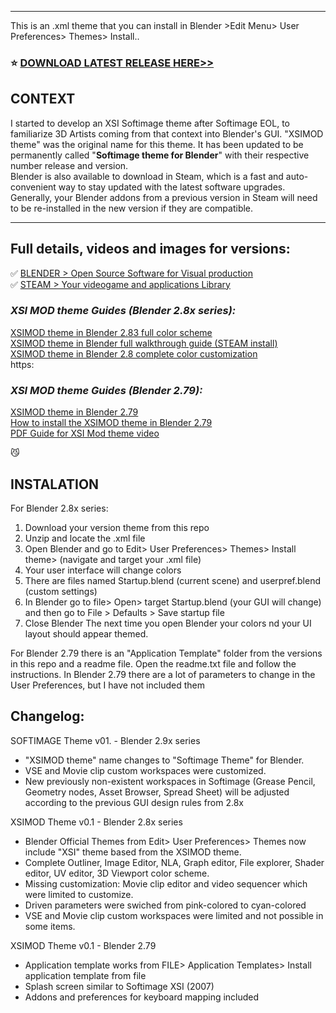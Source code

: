 ***
This is an .xml theme that you can install in Blender >Edit Menu> User Preferences> Themes> Install..
###  :star: <a href="https://github.com/3dcinetv/Softimage_Theme_for_Blender/releases" target="_blank"> **DOWNLOAD LATEST RELEASE HERE>>**</a>

## CONTEXT

I started to develop an XSI Softimage theme after Softimage EOL, to familiarize 3D Artists coming from that context into Blender's GUI.
"XSIMOD theme" was the original name for this theme. It has been updated to be permanently called "**Softimage theme for Blender**" with their respective number release and version. <br>
Blender is also available to download in Steam, which is a fast and auto-convenient way to stay updated with the latest software upgrades. Generally, your Blender addons from a previous version in Steam will need to be re-installed in the new version if they are compatible.

---

## Full details, videos and images for versions:
:white_check_mark: <a href="https://blender.og/" target="_blank"> BLENDER > Open Source Software for Visual production </a> <br>
:white_check_mark: <a href="https://store.steampowered.com/about/">STEAM > Your videogame and applications Library</a><br>
 
### _XSI MOD theme Guides (Blender 2.8x series):_
<a href="https://3dcinetv.com/xsimod-theme-for-blender-2-83-updated-march-2020/" target="_blank">XSIMOD theme in Blender 2.83 full color scheme</a><br>
<a href="https://3dcinetv.com/blender-steam-xsimod-theme/" target="_blank">XSIMOD theme in Blender full walkthrough guide (STEAM install)</a><br>
<a href="//3dcinetv.com/softimage-xsi-mod-theme-on-blender-2-8/" target="_blank">XSIMOD theme in Blender 2.8 complete color customization</a><br>https:

### _XSI MOD theme Guides (Blender 2.79):_
<a href="https://3dcinetv.com/blender-softimage-theme-softimage-mod-theme/" target="_blank">XSIMOD theme in Blender 2.79</a><br>
<a href="https://3dcinetv.com/how-to-install-xsimod-theme-for-blender/" target="_blank">How to install the XSIMOD theme in Blender 2.79</a><br>
<a href="https://youtu.be/tJ3qBfLKqII/" target="_blank">PDF Guide for XSI Mod theme video</a><br>

😼

## INSTALATION

For Blender 2.8x series:
1. Download your version theme from this repo
2. Unzip and locate the .xml file
3. Open Blender and go to Edit> User Preferences> Themes> Install theme> (navigate and target your .xml file)
4. Your user interface will change colors
5. There are files named Startup.blend (current scene) and userpref.blend (custom settings)
6. In Blender go to file> Open> target Startup.blend (your GUI will change) and then go to File > Defaults > Save startup file
7. Close Blender
The next time you open Blender your colors nd your UI layout should appear themed.

For Blender 2.79 there is an "Application Template" folder from the versions in this repo and a readme file.
Open the readme.txt file and follow the instructions.
In Blender 2.79 there are a lot of parameters to change in the User Preferences, but I have not included them

## Changelog:
SOFTIMAGE Theme v01. - Blender 2.9x series
  - "XSIMOD theme" name changes to "Softimage Theme" for Blender.
  - VSE and Movie clip custom workspaces were customized.
  - New previously non-existent workspaces in Softimage (Grease Pencil, Geometry nodes, Asset Browser, Spread Sheet) will be adjusted
    according to the previous GUI design rules from 2.8x


XSIMOD Theme v0.1 - Blender 2.8x series
  - Blender Official Themes from Edit> User Preferences> Themes now include "XSI" theme based from the XSIMOD theme.
  - Complete Outliner, Image Editor, NLA, Graph editor, File explorer, Shader editor, UV editor, 3D Viewport color scheme.
  - Missing customization: Movie clip editor and video sequencer which were limited to customize.
  - Driven parameters were swiched from pink-colored to cyan-colored
  - VSE and Movie clip custom workspaces were limited and not possible in some items.

XSIMOD Theme v0.1 - Blender 2.79
  - Application template works from FILE> Application Templates> Install application template from file
  - Splash screen similar to Softimage XSI (2007)
  - Addons and preferences for keyboard mapping included
